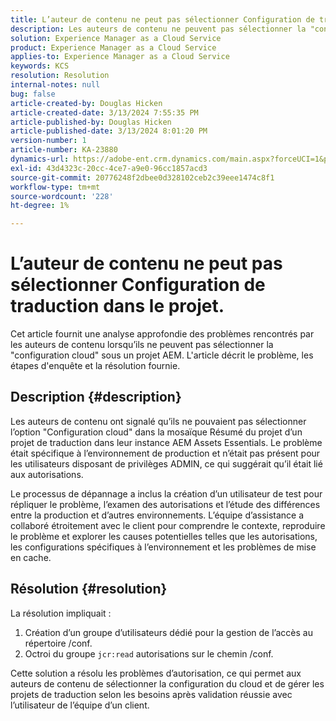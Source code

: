 ```yaml
---
title: L’auteur de contenu ne peut pas sélectionner Configuration de traduction dans le projet.
description: Les auteurs de contenu ne peuvent pas sélectionner la "configuration cloud" dans un projet AEM, ce qui empêche de gérer efficacement les configurations de traduction.
solution: Experience Manager as a Cloud Service
product: Experience Manager as a Cloud Service
applies-to: Experience Manager as a Cloud Service
keywords: KCS
resolution: Resolution
internal-notes: null
bug: false
article-created-by: Douglas Hicken
article-created-date: 3/13/2024 7:55:35 PM
article-published-by: Douglas Hicken
article-published-date: 3/13/2024 8:01:20 PM
version-number: 1
article-number: KA-23880
dynamics-url: https://adobe-ent.crm.dynamics.com/main.aspx?forceUCI=1&pagetype=entityrecord&etn=knowledgearticle&id=f33498a3-73e1-ee11-904d-6045bd006704
exl-id: 43d4323c-20cc-4ce7-a9e0-96cc1857acd3
source-git-commit: 20776248f2dbee0d328102ceb2c39eee1474c8f1
workflow-type: tm+mt
source-wordcount: '228'
ht-degree: 1%

---
```


# L’auteur de contenu ne peut pas sélectionner Configuration de traduction dans le projet.


Cet article fournit une analyse approfondie des problèmes rencontrés par les auteurs de contenu lorsqu’ils ne peuvent pas sélectionner la &quot;configuration cloud&quot; sous un projet AEM. L&#39;article décrit le problème, les étapes d&#39;enquête et la résolution fournie.

## Description {#description}


Les auteurs de contenu ont signalé qu’ils ne pouvaient pas sélectionner l’option &quot;Configuration cloud&quot; dans la mosaïque Résumé du projet d’un projet de traduction dans leur instance AEM Assets Essentials. Le problème était spécifique à l’environnement de production et n’était pas présent pour les utilisateurs disposant de privilèges ADMIN, ce qui suggérait qu’il était lié aux autorisations.

Le processus de dépannage a inclus la création d’un utilisateur de test pour répliquer le problème, l’examen des autorisations et l’étude des différences entre la production et d’autres environnements. L’équipe d’assistance a collaboré étroitement avec le client pour comprendre le contexte, reproduire le problème et explorer les causes potentielles telles que les autorisations, les configurations spécifiques à l’environnement et les problèmes de mise en cache.


## Résolution {#resolution}


La résolution impliquait :

1. Création d’un groupe d’utilisateurs dédié pour la gestion de l’accès au répertoire /conf.
2. Octroi du groupe `jcr:read` autorisations sur le chemin /conf.


Cette solution a résolu les problèmes d’autorisation, ce qui permet aux auteurs de contenu de sélectionner la configuration du cloud et de gérer les projets de traduction selon les besoins après validation réussie avec l’utilisateur de l’équipe d’un client.
